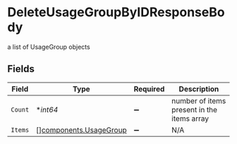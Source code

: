 # DeleteUsageGroupByIDResponseBody

a list of UsageGroup objects


## Fields

| Field                                                            | Type                                                             | Required                                                         | Description                                                      |
| ---------------------------------------------------------------- | ---------------------------------------------------------------- | ---------------------------------------------------------------- | ---------------------------------------------------------------- |
| `Count`                                                          | **int64*                                                         | :heavy_minus_sign:                                               | number of items present in the items array                       |
| `Items`                                                          | [][components.UsageGroup](../../models/components/usagegroup.md) | :heavy_minus_sign:                                               | N/A                                                              |